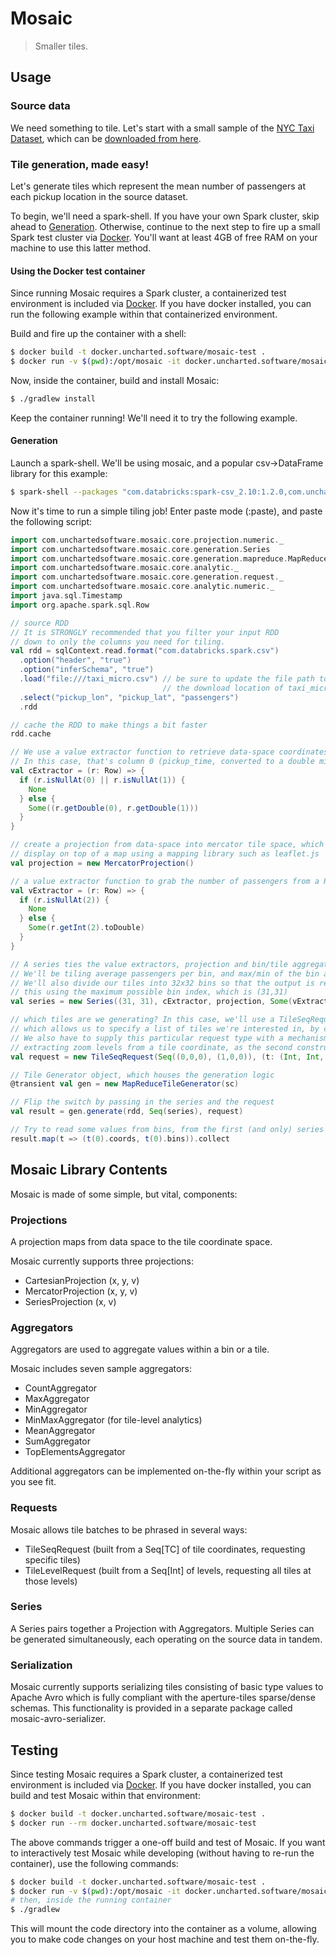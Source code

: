 # Mosaic
> Smaller tiles.

## Usage

### Source data

We need something to tile. Let's start with a small sample of the [NYC Taxi Dataset](http://www.andresmh.com/nyctaxitrips/), which can be [downloaded from here](http://assets.oculusinfo.com/pantera/taxi_micro.csv).

### Tile generation, made easy!

Let's generate tiles which represent the mean number of passengers at each pickup location in the source dataset.

To begin, we'll need a spark-shell. If you have your own Spark cluster, skip ahead to [Generation](#example-generation). Otherwise, continue to the next step to fire up a small Spark test cluster via [Docker](https://www.docker.com/). You'll want at least 4GB of free RAM on your machine to use this latter method.

#### Using the Docker test container

Since running Mosaic requires a Spark cluster, a containerized test environment is included via [Docker](https://www.docker.com/). If you have docker installed, you can run the following example within that containerized environment.

Build and fire up the container with a shell:

```bash
$ docker build -t docker.uncharted.software/mosaic-test .
$ docker run -v $(pwd):/opt/mosaic -it docker.uncharted.software/mosaic-test bash
```

Now, inside the container, build and install Mosaic:

```bash
$ ./gradlew install
```

Keep the container running! We'll need it to try the following example.

#### <a name="example-generation"></a>Generation

Launch a spark-shell. We'll be using mosaic, and a popular csv->DataFrame library for this example:

```bash
$ spark-shell --packages "com.databricks:spark-csv_2.10:1.2.0,com.unchartedsoftware.mosaic:mosaic-core:0.11.0"
```

Now it's time to run a simple tiling job! Enter paste mode (:paste), and paste the following script:

```scala
import com.unchartedsoftware.mosaic.core.projection.numeric._
import com.unchartedsoftware.mosaic.core.generation.Series
import com.unchartedsoftware.mosaic.core.generation.mapreduce.MapReduceTileGenerator
import com.unchartedsoftware.mosaic.core.analytic._
import com.unchartedsoftware.mosaic.core.generation.request._
import com.unchartedsoftware.mosaic.core.analytic.numeric._
import java.sql.Timestamp
import org.apache.spark.sql.Row

// source RDD
// It is STRONGLY recommended that you filter your input RDD
// down to only the columns you need for tiling.
val rdd = sqlContext.read.format("com.databricks.spark.csv")
  .option("header", "true")
  .option("inferSchema", "true")
  .load("file:///taxi_micro.csv") // be sure to update the file path to reflect
                                  // the download location of taxi_micro.csv
  .select("pickup_lon", "pickup_lat", "passengers")
  .rdd

// cache the RDD to make things a bit faster
rdd.cache

// We use a value extractor function to retrieve data-space coordinates from rows
// In this case, that's column 0 (pickup_time, converted to a double millisecond value) and column 1 (distance)
val cExtractor = (r: Row) => {
  if (r.isNullAt(0) || r.isNullAt(1)) {
    None
  } else {
    Some((r.getDouble(0), r.getDouble(1)))
  }
}

// create a projection from data-space into mercator tile space, which is suitable for
// display on top of a map using a mapping library such as leaflet.js
val projection = new MercatorProjection()

// a value extractor function to grab the number of passengers from a Row
val vExtractor = (r: Row) => {
  if (r.isNullAt(2)) {
    None
  } else {
    Some(r.getInt(2).toDouble)
  }
}

// A series ties the value extractors, projection and bin/tile aggregators together.
// We'll be tiling average passengers per bin, and max/min of the bin averages per tile
// We'll also divide our tiles into 32x32 bins so that the output is readable. We specify
// this using the maximum possible bin index, which is (31,31)
val series = new Series((31, 31), cExtractor, projection, Some(vExtractor), MeanAggregator, Some(MinMaxAggregator))

// which tiles are we generating? In this case, we'll use a TileSeqRequest
// which allows us to specify a list of tiles we're interested in, by coordinate.
// We also have to supply this particular request type with a mechanism for
// extracting zoom levels from a tile coordinate, as the second construction parameter.
val request = new TileSeqRequest(Seq((0,0,0), (1,0,0)), (t: (Int, Int, Int)) => t._1)

// Tile Generator object, which houses the generation logic
@transient val gen = new MapReduceTileGenerator(sc)

// Flip the switch by passing in the series and the request
val result = gen.generate(rdd, Seq(series), request)

// Try to read some values from bins, from the first (and only) series
result.map(t => (t(0).coords, t(0).bins)).collect
```

## Mosaic Library Contents

Mosaic is made of some simple, but vital, components:

### Projections

A projection maps from data space to the tile coordinate space.

Mosaic currently supports three projections:
 * CartesianProjection (x, y, v)
 * MercatorProjection (x, y, v)
 * SeriesProjection (x, v)

### Aggregators

Aggregators are used to aggregate values within a bin or a tile.

Mosaic includes seven sample aggregators:

 * CountAggregator
 * MaxAggregator
 * MinAggregator
 * MinMaxAggregator (for tile-level analytics)
 * MeanAggregator
 * SumAggregator
 * TopElementsAggregator

Additional aggregators can be implemented on-the-fly within your script as you see fit.

### Requests

Mosaic allows tile batches to be phrased in several ways:

 * TileSeqRequest (built from a Seq[TC] of tile coordinates, requesting specific tiles)
 * TileLevelRequest (built from a Seq[Int] of levels, requesting all tiles at those levels)

### Series

A Series pairs together a Projection with Aggregators. Multiple Series can be generated simultaneously, each operating on the source data in tandem.

### Serialization

Mosaic currently supports serializing tiles consisting of basic type values to Apache Avro which is fully compliant with the aperture-tiles sparse/dense schemas. This functionality is provided in a separate package called mosaic-avro-serializer.

## Testing

Since testing Mosaic requires a Spark cluster, a containerized test environment is included via [Docker](https://www.docker.com/). If you have docker installed, you can build and test Mosaic within that environment:

```bash
$ docker build -t docker.uncharted.software/mosaic-test .
$ docker run --rm docker.uncharted.software/mosaic-test
```

The above commands trigger a one-off build and test of Mosaic. If you want to interactively test Mosaic while developing (without having to re-run the container), use the following commands:

```bash
$ docker build -t docker.uncharted.software/mosaic-test .
$ docker run -v $(pwd):/opt/mosaic -it docker.uncharted.software/mosaic-test bash
# then, inside the running container
$ ./gradlew
```

This will mount the code directory into the container as a volume, allowing you to make code changes on your host machine and test them on-the-fly.
